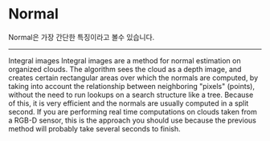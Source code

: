 # Normal 


Normal은 가장 간단한 특징이라고 볼수 있습니다. 






---

Integral images
Integral images are a method for normal estimation on organized clouds. The algorithm sees the cloud as a depth image, and creates certain rectangular areas over which the normals are computed, by taking into account the relationship between neighboring "pixels" (points), without the need to run lookups on a search structure like a tree. Because of this, it is very efficient and the normals are usually computed in a split second. If you are performing real time computations on clouds taken from a RGB-D sensor, this is the approach you should use because the previous method will probably take several seconds to finish.